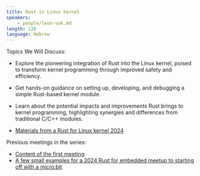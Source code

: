 ```yaml
---
title: Rust in Linux kernel
speakers:
    - people/leon-vak.md
length: 120
language: Hebrew
---
```


Topics We Will Discuss:

* Explore the pioneering integration of Rust into the Linux kernel, poised to transform kernel programming through improved safety and efficiency.
* Get hands-on guidance on setting up, developing, and debugging a simple Rust-based kernel module.
* Learn about the potential impacts and improvements Rust brings to kernel programming, highlighting synergies and differences from traditional C/C++ modules.

* [Materials from a Rust for Linux kernel 2024](https://github.com/l-0-l/rust_in_kernel_2024)


Previous meetings in the series:

* [Content of the first meeting](https://github.com/l-0-l/kernel_debug_2024)
* [A few small examples for a 2024 Rust for embedded meetup to starting off with a micro:bit](https://github.com/l-0-l/rust-examples-microbit-2024)

